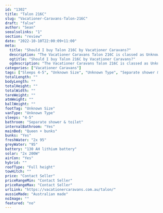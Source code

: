 ```yaml
---
id: "1302"
title: "Talon 216C"
slug: "Vacationer-Caravans-Talon-216C"
draft: "false"
author: "Sean"
seealsolinks: "1"
section: "review"
date: "2022-10-10T22:00:09+11:00"
meta:
  title: "Should I buy Talon 216C by Vacationer Caravans?"
  description: "The Vacationer Caravans Talon 216C is classed as Unknown Type, and sleeps 4-5 people. It is Australian made and comes in at Unknown Size. It generally has Separate shower & toilet."
  ogtitle: "Should I buy Talon 216C by Vacationer Caravans?"
  ogdescription: "The Vacationer Caravans Talon 216C is classed as Unknown Type, and sleeps 4-5 people. It is Australian made and comes in at Unknown Size. It generally has Separate shower & toilet."
categories: ["Vacationer Caravans"]
tags: ["Sleeps 4-5", "Unknown Size", "Unknown Type", "Separate shower & toilet", "Full height", "Price Unknown", "Australian made"]
totalLength: ""
bodyLength: ""
totalHeight: ""
totalWidth: ""
tareWeight: ""
atmWeight: ""
ballWeight: ""
footTag: "Unknown Size"
vanType: "Unknown Type"
sleeps: "4-5"
bathroom: "Separate shower & toilet"
internalBathroom: "Yes"
mainBed: "Queen + bunks"
bunks: "Yes"
freshWater: "2x 95"
greyWater: "95"
battery: "130 AH lithium battery"
solar: "2x 200W"
airCon: "Yes"
hybrid: ""
roofType: "Full height"
towHitch: ""
price: "Contact Seller"
priceRangeMin: "Contact Seller"
priceRangeMax: "Contact Seller"
urlLink: "https://vacationercaravans.com.au/talon/"
aussieMade: "Australian made"
noImage: ""
featured: "no"
---
```


